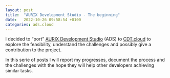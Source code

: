 ```yaml
---
layout: post
title:  "AURIX Development Studio - The beginning"
date:   2022-10-26 09:58:54 +0100
categories: ads.cloud
---
```

I decided to “port” [AURIX Development Studio][ads] (ADS) to [CDT.cloud][cdt-cloud] to explore the feasibility, understand the challenges and possibly give a contribution to the project.

In this serie of posts I will report my progresses, document the process and the challenges with the hope they will help other developers achieving similar tasks.

[ads]: https://www.infineon.com/cms/en/product/promopages/aurix-development-studio
[cdt-cloud]: https://github.com/eclipse-cdt-cloud/cdt-cloud